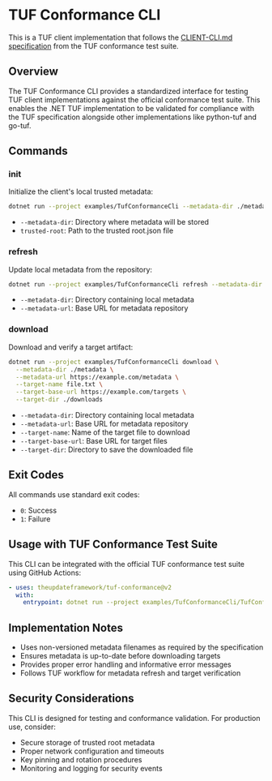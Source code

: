 # TUF Conformance CLI

This is a TUF client implementation that follows the [CLIENT-CLI.md specification](https://github.com/theupdateframework/tuf-conformance/blob/main/CLIENT-CLI.md) from the TUF conformance test suite.

## Overview

The TUF Conformance CLI provides a standardized interface for testing TUF client implementations against the official conformance test suite. This enables the .NET TUF implementation to be validated for compliance with the TUF specification alongside other implementations like python-tuf and go-tuf.

## Commands

### init

Initialize the client's local trusted metadata:

```bash
dotnet run --project examples/TufConformanceCli --metadata-dir ./metadata path/to/trusted-root.json
```

- `--metadata-dir`: Directory where metadata will be stored
- `trusted-root`: Path to the trusted root.json file

### refresh

Update local metadata from the repository:

```bash
dotnet run --project examples/TufConformanceCli refresh --metadata-dir ./metadata --metadata-url https://example.com/metadata
```

- `--metadata-dir`: Directory containing local metadata
- `--metadata-url`: Base URL for metadata repository

### download

Download and verify a target artifact:

```bash
dotnet run --project examples/TufConformanceCli download \
  --metadata-dir ./metadata \
  --metadata-url https://example.com/metadata \
  --target-name file.txt \
  --target-base-url https://example.com/targets \
  --target-dir ./downloads
```

- `--metadata-dir`: Directory containing local metadata
- `--metadata-url`: Base URL for metadata repository
- `--target-name`: Name of the target file to download
- `--target-base-url`: Base URL for target files
- `--target-dir`: Directory to save the downloaded file

## Exit Codes

All commands use standard exit codes:
- `0`: Success
- `1`: Failure

## Usage with TUF Conformance Test Suite

This CLI can be integrated with the official TUF conformance test suite using GitHub Actions:

```yaml
- uses: theupdateframework/tuf-conformance@v2
  with:
    entrypoint: dotnet run --project examples/TufConformanceCli/TufConformanceCli.csproj --
```

## Implementation Notes

- Uses non-versioned metadata filenames as required by the specification
- Ensures metadata is up-to-date before downloading targets
- Provides proper error handling and informative error messages
- Follows TUF workflow for metadata refresh and target verification

## Security Considerations

This CLI is designed for testing and conformance validation. For production use, consider:
- Secure storage of trusted root metadata
- Proper network configuration and timeouts
- Key pinning and rotation procedures
- Monitoring and logging for security events